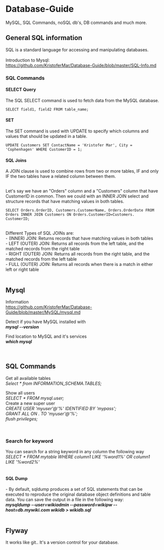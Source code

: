 <h1>Database-Guide</h1>
MySQL, SQL Commands, noSQL db's, DB commands and much more.

<h2>General SQL information</h2>
SQL is a standard language for accessing and manipulating databases. <br>

<br>
Introduction to Mysql: <br>
<a href="https://github.com/KristoferMar/Database-Guide/blob/master/SQL-Info.md" target="_blank">https://github.com/KristoferMar/Database-Guide/blob/master/SQL-Info.md</a><br>

<h3>SQL Commands</h3>
<h4>SELECT Query</h4>
The SQL SELECT command is used to fetch data from the MySQL database.<br>

```
SELECT field1, field2 FROM table_name;
```

<h4>SET</h4>
The SET command is used with UPDATE to specify which columns and values that should be updated in a table. <br>

```
UPDATE Customers SET ContactName = 'Kristofer Mar', City = 'Cophenhagen' WHERE CustomerID = 1;
```

<h4>SQL Joins</h4>
A JOIN clause is used to combine rows from two or more tables, IF and only IF the two tables have a related column between them. <br><br>

Let's say we have an "Orders" column and a "Customers" column that have CustomerID in common. Then we could with an INNER JOIN select and structure records that have matching values in both tables. <br>

```
SELECT Orders.OrderID, Customers.CustomerName, Orders.OrderDate FROM Orders INNER JOIN Customers ON Orders.CustomerID=Customers. CustomerID;
```

<br>
Different Types of SQL JOINs are: <br>
- (INNER) JOIN: Returns records that have matching values in both tables <br>
- LEFT (OUTER) JOIN: Returns all records from the left table, and the matched records from the right table <br>
- RIGHT (OUTER) JOIN: Returns all records from the right table, and the matched records from the left table <br>
- FULL (OUTER) JOIN: Returns all records when there is a match in either left or right table <br>



<br>
<h2>Mysql</h2>
Information<br>
<a href="https://github.com/KristoferMar/Database-Guide/blob/master/MySQL/mysql.md" target="_blank">https://github.com/KristoferMar/Database-Guide/blob/master/MySQL/mysql.md</a><br>

Detect if you have MySQL installed with <br>
<i><b> mysql --version </b></i><br>

Find location to MySQL and it's services <br>
<i><b>which mysql</b></i><br>



<br>
<h2>SQL Commands</h2>

Get all available tables <br>
<i>Select * from INFORMATION_SCHEMA.TABLES; </i><br>

Show all users <br>
<i>SELECT * FROM mysql.user;</i><br>
Create a new super user <br>
<i>CREATE USER 'myuser'@'%' IDENTIFIED BY 'mypass';</i><br>
<i>GRANT ALL ON *.* TO 'myuser'@'%';</i><br>
<i>flush privileges;</i> <br>



<br>
<h3>Search for keyword</h3>
You can search for a string keyword in any column the following way <br>
<i> SELECT * FROM mytable WHERE column1 LIKE '%word1%' OR column1 LIKE '%word2%'</i><br>



<br>
<h4>SQL Dump</h4>
- By default, sqldump produces a set of SQL statements that can be executed to reproduce the original database object definitions and table data. You can save the output in a file in the following way: <br>
<b><i>mysqldump --user=wikiadmin --password=wikipw --host=db.mywiki.com wikidb > wikidb.sql</i></b><br>

<br>
<h2> Flyway </h2>

It works like git.. It's a version control for your database.
